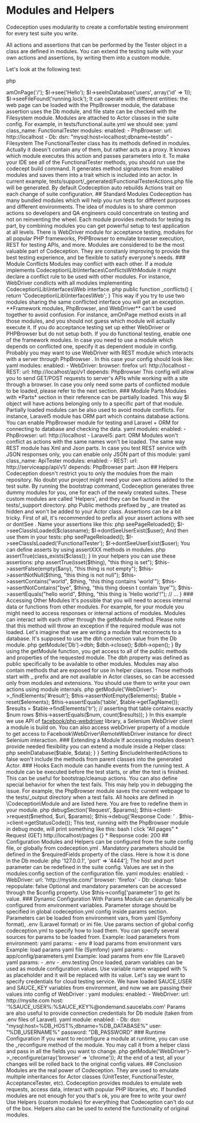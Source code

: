 # Modules and Helpers

Codeception uses modularity to create a comfortable testing environment for every test suite you write.

All actions and assertions that can be performed by the Tester object in a class are defined in modules. You can extend the testing suite with your own actions and assertions, by writing them into a custom module.

Let's look at the following test:

   php
<?php
$I = new FunctionalTester($scenario);
$I->amOnPage('/');
$I->see('Hello');
$I->seeInDatabase('users', array('id' => 1));
$I->seeFileFound('running.lock');

   

It can operate with different entities: the web page can be loaded with the PhpBrowser module, the database assertion uses the Db module, and file state can be checked with the Filesystem module. 

Modules are attached to Actor classes in the suite config.
For example, in  tests/functional.suite.yml  we should see:

   yaml
class_name: FunctionalTester
modules:
    enabled: 
        - PhpBrowser:
            url: http://localhost
        - Db:
            dsn: "mysql:host=localhost;dbname=testdb"
        - Filesystem
   

The FunctionalTester class has its methods defined in modules. Actually it doesn't contain any of them, but rather acts as a proxy. It knows which module executes this action and passes parameters into it. To make your IDE see all of the FunctionalTester methods, you should run use the  codecept build  command. It generates method signatures from enabled modules and saves them into a trait which is included into an actor. In current example,  tests/support/_generated/FunctionalTesterActions.php  file will be generated.
By default Codeception auto rebuilds Actions trait on each change of suite configuration.

## Standard Modules

Codeception has many bundled modules which will help you run tests for different purposes and different environments. The idea of modules is to share common actions so developers and QA engineers could concentrate on testing and not on reinventing the wheel. Each module provides methods for testing its part, by combining modules you can get powerful setup to test application at all levels.

There is  WebDriver  module for acceptance testing, modules for all popular PHP frameworks,  PHPBrowser  to emulate browser execution,  REST  for testing APIs, and more. Modules are considered to be the most valuable part of Codeception. They are constanly improving to provide the best testing experience, and be flexible to satisfy everyone's needs.

### Module Conflicts

Modules may conflict with each other. If a module implements  Codeception\Lib\Interfaces\ConflictsWithModule  it might declare a conflict rule to be used with other modules. For instance, WebDriver condlicts with all modules implementing  Codeception\Lib\Interfaces\Web  interface.

   php
public function _conflicts()
{
    return 'Codeception\Lib\Interfaces\Web';
}
   

This way if you try to use two modules sharing the same conflicted interface you will get an exception.

**Framework modules, PhpBrowser, and WebDriver** can't be used together to avoid confusion. For instance,  amOnPage  method exists in all those modules, and you should not guess which module will actually execute it. If you do acceptance testing set up either WebDriver or PHPBrowser but do not setup both. If you do functional testing, enable one of the framework modules. 

In case you need to use a module which depends on conflicted one, specify it as dependent module in config. Probably you may want to use  WebDriver  with  REST  module which interacts with a server through  PhpBrowser . In this case your config should look like:

   yaml
modules:
    enabled:
        - WebDriver:
            browser: firefox
            url: http://localhost
        - REST:
            url: http://localhost/api/v1
            depends: PhpBrowser

   

This config will allow you to send GET/POST requests to server's APIs while working with a site through a browser.

In case you only need some parts of conflicted module to be loaded, please refer to the next section.

### Module Parts

Modules with *Parts* section in their reference can be partially loaded. This way  $I  object will have actions belonging only to a specific part of that module. Partially loaded modules can be also used to avoid module conflicts.

For instance, Laravel5 module has ORM part which contains database actions. You can enable PhpBrowser module for testing and Laravel + ORM for connecting to database and checking the data.

   yaml
modules:
    enabled:
        - PhpBrowser:
            url: http://localhost
        - Laravel5:
            part: ORM            
   

Modules won't conflict as actions with the same names won't be loaded.

The same way REST module has  Xml  and  Json  parts. In case you test REST service with JSON responses only, you can enable only JSON part of this module:

   yaml
class_name: ApiTester
modules:
    enabled:
        - REST:
            url: http://serviceapp/api/v1/
            depends: PhpBrowser
            part: Json    
   

## Helpers

Codeception doesn't restrict you to only the modules from the main repository. No doubt your project might need your own actions added to the test suite. By running the  bootstrap  command, Codeception generates three dummy modules for you, one for each of the newly created suites. These custom modules are called 'Helpers', and they can be found in the  tests/_support  directory.



   php
<?php
namespace Helper;
// here you can define custom functions for FunctionalTester

class Functional extends \Codeception\Module
{
}

   

As for actions, everything is quite simple. Every action you define is a public function. Write any public method, run the  build  command, and you will see the new function added into the FunctionalTester class.


<div class="alert alert-info">
Public methods prefixed by  _  are treated as hidden and won't be added to your Actor class.
</div>

Assertions can be a bit tricky. First of all, it's recommended to prefix all your assert actions with  see  or  dontSee .

Name your assertions like this:

   php
<?php
$I->seePageReloaded();
$I->seeClassIsLoaded($classname);
$I->dontSeeUserExist($user);

   
And then use them in your tests:

   php
<?php
$I->seePageReloaded();
$I->seeClassIsLoaded('FunctionalTester');
$I->dontSeeUserExist($user);

   

You can define asserts by using assertXXX methods in modules.

   php
<?php

function seeClassExist($class)
{
    $this->assertTrue(class_exists($class));
}

   

In your helpers you can use these assertions:

   php
<?php

function seeCanCheckEverything($thing)
{
    $this->assertTrue(isset($thing), "this thing is set");
    $this->assertFalse(empty($any), "this thing is not empty");
    $this->assertNotNull($thing, "this thing is not null");
    $this->assertContains("world", $thing, "this thing contains 'world'");
    $this->assertNotContains("bye", $thing, "this thing doesn t contain 'bye'");
    $this->assertEquals("hello world", $thing, "this thing is 'Hello world'!");
    // ...
}

   

### Accessing Other Modules

It's possible that you will need to access internal data or functions from other modules. For example, for your module you might need to access responses or internal actions of modules.

Modules can interact with each other through the  getModule  method. Please note that this method will throw an exception if the required module was not loaded.

Let's imagine that we are writing a module that reconnects to a database. It's supposed to use the dbh connection value from the Db module.

   php
<?php

function reconnectToDatabase() {
    $dbh = $this->getModule('Db')->dbh;
    $dbh->close();
    $dbh->open();
}

   

By using the  getModule  function, you get access to all of the public methods and properties of the requested module. The  dbh  property was defined as public specifically to be available to other modules.

Modules may also contain methods that are exposed for use in helper classes. Those methods start with  _  prefix and are not available in Actor classes, so can be accessed only from modules and extensions.

You should use them to write your own actions using module internals.
   
   php
<?php
function seeNumResults($num)
{
    // retrieving webdriver session
    /**@var $table \Facebook\WebDriver\WebDriverElement */
    $elements = $this->getModule('WebDriver')->_findElements('#result');
    $this->assertNotEmpty($elements);
    $table = reset($elements);
    $this->assertEquals('table', $table->getTagName());
    $results = $table->findElements('tr');
    // asserting that table contains exactly $num rows
    $this->assertEquals($num, count($results));
}

   

In this example we use API of <a href="https://github.com/facebook/php-webdriver">facebook/php-webdriver</a> library, a Selenium WebDriver client a module is build on. 
You can also access  webDriver  property of a module to get access to  Facebook\WebDriver\RemoteWebDriver  instance for direct Selenium interaction.

### Extending a Module

If accessing modules doesn't provide needed flexibility you can extend a module inside a Helper class:

   php
<?php
namespace Helper;

class MyExtendedSelenium extends \Codeception\Module\WebDriver  {
}

   

In this helper you can replace parent's methods with your own implementation.
You can also replace  _before  and  _after  hooks, which might be an option when you need to customize starting and stopping of a testing session.

If some of the methods of the parent class should not be used in a child module, you can disable them. Codeception has several options for this:

   php
<?php
namespace Helper;

class MyExtendedSelenium extends \Codeception\Module\WebDriver 
{
    // disable all inherited actions
    public static $includeInheritedActions = false;

    // include only "see" and "click" actions
    public static $onlyActions = ['see','click'];

    // exclude "seeElement" action
    public static $excludeActions = ['seeElement'];
}

   

Setting  $includeInheritedActions  to false adds the ability to create aliases for parent methods.
 It allows you to resolve conflicts between modules. Let's say we want to use the  Db  module with our  SecondDbHelper 
 that actually inherits from  Db . How can we use  seeInDatabase  methods from both modules? Let's find out.

   php
<?php
namespace Helper;

class SecondDb extends \Codeception\Module\Db 
{
    public static $includeInheritedActions = false;

    public function seeInSecondDb($table, $data)
    {
        $this->seeInDatabase($table, $data);
    }
}

   

Setting  $includeInheritedActions  to false won't include the methods from parent classes into the generated Actor.
 
### Hooks

Each module can handle events from the running test. A module can be executed before the test starts, or after the test is finished. This can be useful for bootstrap/cleanup actions.
You can also define special behavior for when the test fails. This may help you in debugging the issue.
For example, the PhpBrowser module saves the current webpage to the  tests/_output  directory when a test fails.

All hooks are defined in  \Codeception\Module  and are listed here. You are free to redefine them in your module.

   php
<?php

    // HOOK: used after configuration is loaded
    public function _initialize() {
    }

    // HOOK: on every Actor class initialization
    public function _cleanup() {
    }

    // HOOK: before each suite
    public function _beforeSuite($settings = array()) {
    }

    // HOOK: after suite
    public function _afterSuite() {
    }    

    // HOOK: before each step
    public function _beforeStep(\Codeception\Step $step) {
    }

    // HOOK: after each step
    public function _afterStep(\Codeception\Step $step) {
    }

    // HOOK: before test
    public function _before(\Codeception\TestInterface $test) {
    }

    // HOOK: after test
    public function _after(\Codeception\TestInterface $test) {
    }

    // HOOK: on fail
    public function _failed(\Codeception\TestInterface $test, $fail) {
    }

   

Please note that methods with a  _  prefix are not added to the Actor class. This allows them to be defined as public but used only for internal purposes.

### Debug

As we mentioned, the  _failed  hook can help in debugging a failed test. You have the opportunity to save the current test's state and show it to the user, but you are not limited to this.

Each module can output internal values that may be useful during debug.
For example, the PhpBrowser module prints the response code and current URL every time it moves to a new page.
Thus, modules are not black boxes. They are trying to show you what is happening during the test. This makes debugging your tests less painful.

To display additional information, use the  debug  and  debugSection  methods of the module.
Here is an example of how it works for PhpBrowser:

   php
<?php
    $this->debugSection('Request', $params);
    $this->client->request($method, $uri, $params);
    $this->debug('Response Code: ' . $this->client->getStatusCode());
    
   

This test, running with the PhpBrowser module in debug mode, will print something like this:

   bash
I click "All pages"
* Request (GET) http://localhost/pages {}
* Response code: 200
   


## Configuration

Modules and Helpers can be configured from the suite config file, or globally from  codeception.yml .

Mandatory parameters should be defined in the  $requiredFields  property of the class. Here is how it is done in the Db module:

   php
<?php
class Db extends \Codeception\Module 
{
    protected $requiredFields = ['dsn', 'user', 'password'];

   

The next time you start the suite without setting one of these values, an exception will be thrown. 

For optional parameters, you should set default values. The  $config  property is used to define optional parameters as well as their values. In the WebDriver module we use default Selenium Server address and port. 

   php
<?php
class WebDriver extends \Codeception\Module
{
    protected $requiredFields = ['browser', 'url'];    
    protected $config = ['host' => '127.0.0.1', 'port' => '4444'];
    
   

The host and port parameter can be redefined in the suite config. Values are set in the  modules:config  section of the configuration file.

   yaml
modules:
    enabled:
        - WebDriver:
            url: 'http://mysite.com/'
            browser: 'firefox'
        - Db:
            cleanup: false
            repopulate: false
   

Optional and mandatory parameters can be accessed through the  $config  property. Use  $this->config['parameter']  to get its value.

### Dynamic Configuration With Params

Module can dynamically be configured from environment variables. Parameter storage should be specified in global  codeception.yml  config inside  params  section. Parameters can be loaded from environment vars, from yaml (Symfony format), .env (Laravel format) or ini file. 

Use  params  section of global config  codeception.yml  to specify how to load them. You can specify several sources for params to be loaded from.

Example: load parameters from environment:

   yaml
params:
    - env # load params from environment vars
   

Example: load params yaml file (Symfony)

   yaml
params:
    - app/config/parameters.yml
   

Example: load params from env file (Laravel)

   yaml
params:
    - .env
    - .env.testing
   

Once loaded, param variables can be used as module configuration values. Use variable name wrapped with  %  as placeholder and it will be replaced with its value. 

Let's say we want to specify credentials for cloud testing service. We have loaded  SAUCE_USER  and  SAUCE_KEY  variables from environment, and now we are passing their values into config of  WebDriver :

   yaml
    modules:
       enabled:
          - WebDriver:
             url: http://mysite.com
             host: '%SAUCE_USER%:%SAUCE_KEY%@ondemand.saucelabs.com'
   

Params are also useful to provide connection credentials for  Db  module (taken from .env files of Laravel).

   yaml
module:
    enabled:
        - Db:
            dsn: "mysql:host=%DB_HOST%;dbname=%DB_DATABASE%"
            user: "%DB_USERNAME%"
            password: "DB_PASSWORD"
   

### Runtime Configuration

If you want to reconfigure a module at runtime, you can use the  _reconfigure  method of the module.
You may call it from a helper class and pass in all the fields you want to change.

   php
<?php
$this->getModule('WebDriver')->_reconfigure(array('browser' => 'chrome'));

   

At the end of a test, all your changes will be rolled back to the original config values.

## Conclusion


Modules are the real power of Codeception. They are used to emulate multiple inheritances for Actor classes (UnitTester, FunctionalTester, AcceptanceTester, etc). Codeception provides modules to emulate web requests, access data, interact with popular PHP libraries, etc. If bundled modules are not enough for you that's ok, you are free to write your own! Use Helpers (custom modules) for everything that Codeception can't do out of the box. Helpers also can be used to extend the functionality of original modules.
